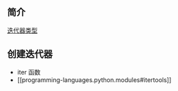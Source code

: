 

## 简介

[迭代器类型](https://docs.python.org/zh-cn/3/library/stdtypes.html#iterator-types)

## 创建迭代器

- iter 函数
- [[programming-languages.python.modules#itertools]]
